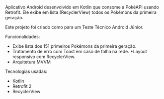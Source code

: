 Aplicativo Android desenvolvido em Kotlin que consome a PokéAPI usando Retrofit.
Ele exibe em lista (RecyclerView) todos os Pokémons da primeira geração.

Este projeto foi criado como para um Teste Técnico Android Júnior.


Funcionalidades:
* Exibe lista dos 151 primeiros Pokémons da primeira geração.
* Tratamento de erro com Toast em caso de falha na rede.
*Layout responsivo com RecyclerView.
* Arquitetura MVVM

Tecnologias usadas:
* Kotlin
* Retrofit 2
* RecyclerView
